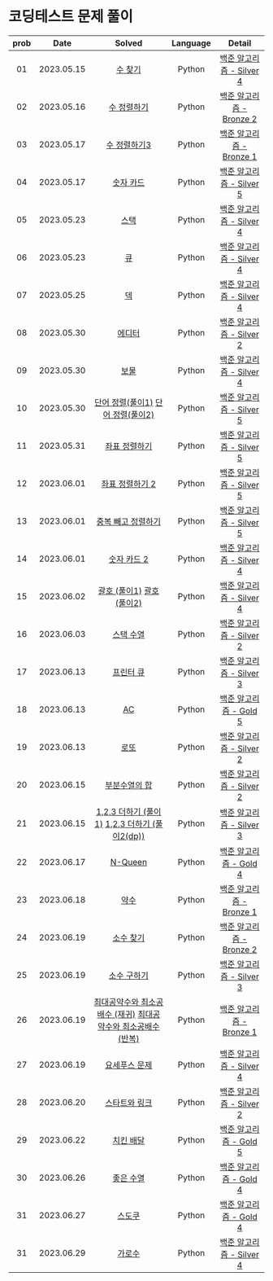 # 코딩테스트 문제 풀이

| prob |    Date    |                                                                                                  Solved                                                                                                   | Language |                              Detail                               |
| :--: | :--------: | :-------------------------------------------------------------------------------------------------------------------------------------------------------------------------------------------------------: | :------: | :---------------------------------------------------------------: |
|  01  | 2023.05.15 |                                                               [수 찾기](https://github.com/dduneon/CodingTestPy/blob/main/baekjoon1920.py)                                                                |  Python  | [백준 알고리즘 - Silver 4](https://www.acmicpc.net/problem/1920)  |
|  02  | 2023.05.16 |                                                             [수 정렬하기](https://github.com/dduneon/CodingTestPy/blob/main/baekjoon2750.py)                                                              |  Python  | [백준 알고리즘 - Bronze 2](https://www.acmicpc.net/problem/2750)  |
|  03  | 2023.05.17 |                                                            [수 정렬하기3](https://github.com/dduneon/CodingTestPy/blob/main/baekjoon10989.py)                                                             |  Python  | [백준 알고리즘 - Bronze 1](https://www.acmicpc.net/problem/10989) |
|  04  | 2023.05.17 |                                                              [숫자 카드](https://github.com/dduneon/CodingTestPy/blob/main/baekjoon10815.py)                                                              |  Python  | [백준 알고리즘 - Silver 5](https://www.acmicpc.net/problem/10815) |
|  05  | 2023.05.23 |                                                                [스택](https://github.com/dduneon/CodingTestPy/blob/main/baekjoon10828.py)                                                                 |  Python  | [백준 알고리즘 - Silver 4](https://www.acmicpc.net/problem/10828) |
|  06  | 2023.05.23 |                                                                 [큐](https://github.com/dduneon/CodingTestPy/blob/main/baekjoon10845.py)                                                                  |  Python  | [백준 알고리즘 - Silver 4](https://www.acmicpc.net/problem/10845) |
|  07  | 2023.05.25 |                                                                 [덱](https://github.com/dduneon/CodingTestPy/blob/main/baekjoon10866.py)                                                                  |  Python  | [백준 알고리즘 - Silver 4](https://www.acmicpc.net/problem/10866) |
|  08  | 2023.05.30 |                                                                [에디터](https://github.com/dduneon/CodingTestPy/blob/main/baekjoon1406.py)                                                                |  Python  | [백준 알고리즘 - Silver 2](https://www.acmicpc.net/problem/1406)  |
|  09  | 2023.05.30 |                                                                 [보물](https://github.com/dduneon/CodingTestPy/blob/main/baekjoon1026.py)                                                                 |  Python  | [백준 알고리즘 - Silver 4](https://www.acmicpc.net/problem/1026)  |
|  10  | 2023.05.30 |               [단어 정렬(풀이1)](https://github.com/dduneon/CodingTestPy/blob/main/baekjoon1181.py) [단어 정렬(풀이2)](https://github.com/dduneon/CodingTestPy/blob/main/baekjoon1181_1.py)               |  Python  | [백준 알고리즘 - Silver 5](https://www.acmicpc.net/problem/1181)  |
|  11  | 2023.05.31 |                                                            [좌표 정렬하기](https://github.com/dduneon/CodingTestPy/blob/main/baekjoon11650.py)                                                            |  Python  | [백준 알고리즘 - Silver 5](https://www.acmicpc.net/problem/11650) |
|  12  | 2023.06.01 |                                                           [좌표 정렬하기 2](https://github.com/dduneon/CodingTestPy/blob/main/baekjoon11651.py)                                                           |  Python  | [백준 알고리즘 - Silver 5](https://www.acmicpc.net/problem/11651) |
|  13  | 2023.06.01 |                                                         [중복 빼고 정렬하기](https://github.com/dduneon/CodingTestPy/blob/main/baekjoon10876.py)                                                          |  Python  | [백준 알고리즘 - Silver 5](https://www.acmicpc.net/problem/10876) |
|  14  | 2023.06.01 |                                                             [숫자 카드 2](https://github.com/dduneon/CodingTestPy/blob/main/baekjoon10816.py)                                                             |  Python  | [백준 알고리즘 - Silver 4](https://www.acmicpc.net/problem/10816) |
|  15  | 2023.06.02 |                   [괄호 (풀이1)](https://github.com/dduneon/CodingTestPy/blob/main/baekjoon9012.py) [괄호 (풀이2)](https://github.com/dduneon/CodingTestPy/blob/main/baekjoon9012_1.py)                   |  Python  | [백준 알고리즘 - Silver 4](https://www.acmicpc.net/problem/9012)  |
|  16  | 2023.06.03 |                                                              [스택 수열](https://github.com/dduneon/CodingTestPy/blob/main/baekjoon1874.py)                                                               |  Python  | [백준 알고리즘 - Silver 2](https://www.acmicpc.net/problem/1874)  |
|  17  | 2023.06.13 |                                                              [프린터 큐](https://github.com/dduneon/CodingTestPy/blob/main/baekjoon1966.py)                                                               |  Python  | [백준 알고리즘 - Silver 3](https://www.acmicpc.net/problem/1966)  |
|  18  | 2023.06.13 |                                                                  [AC](https://github.com/dduneon/CodingTestPy/blob/main/baekjoon5430.py)                                                                  |  Python  |  [백준 알고리즘 - Gold 5](https://www.acmicpc.net/problem/5430)   |
|  19  | 2023.06.13 |                                                                 [로또](https://github.com/dduneon/CodingTestPy/blob/main/baekjoon6603.py)                                                                 |  Python  | [백준 알고리즘 - Silver 2](https://www.acmicpc.net/problem/6603)  |
|  20  | 2023.06.15 |                                                            [부분수열의 합](https://github.com/dduneon/CodingTestPy/blob/main/baekjoon1182.py)                                                             |  Python  | [백준 알고리즘 - Silver 2](https://www.acmicpc.net/problem/1182)  |
|  21  | 2023.06.15 |         [1,2,3 더하기 (풀이1)](https://github.com/dduneon/CodingTestPy/blob/main/baekjoon9095.py) [1,2,3 더하기 (풀이2(dp))](https://github.com/dduneon/CodingTestPy/blob/main/baekjoon9095_1.py)         |  Python  | [백준 알고리즘 - Silver 3](https://www.acmicpc.net/problem/9095)  |
|  22  | 2023.06.17 |                                                               [N-Queen](https://github.com/dduneon/CodingTestPy/blob/main/baekjoon9663.py)                                                                |  Python  |  [백준 알고리즘 - Gold 4](https://www.acmicpc.net/problem/9663)   |
|  23  | 2023.06.18 |                                                                 [약수](https://github.com/dduneon/CodingTestPy/blob/main/baekjoon1037.py)                                                                 |  Python  | [백준 알고리즘 - Bronze 1](https://www.acmicpc.net/problem/1037)  |
|  24  | 2023.06.19 |                                                              [소수 찾기](https://github.com/dduneon/CodingTestPy/blob/main/baekjoon1978.py)                                                               |  Python  | [백준 알고리즘 - Bronze 2](https://www.acmicpc.net/problem/1978)  |
|  25  | 2023.06.19 |                                                             [소수 구하기](https://github.com/dduneon/CodingTestPy/blob/main/baekjoon1929.py)                                                              |  Python  | [백준 알고리즘 - Silver 3](https://www.acmicpc.net/problem/1929)  |
|  26  | 2023.06.19 | [최대공약수와 최소공배수 (재귀)](https://github.com/dduneon/CodingTestPy/blob/main/baekjoon2609.py) [최대공약수와 최소공배수 (반복)](https://github.com/dduneon/CodingTestPy/blob/main/baekjoon2609_1.py) |  Python  | [백준 알고리즘 - Bronze 1](https://www.acmicpc.net/problem/2609)  |
|  27  | 2023.06.19 |                                                            [요세푸스 문제](https://github.com/dduneon/CodingTestPy/blob/main/baekjoon1158.py)                                                             |  Python  | [백준 알고리즘 - Silver 4](https://www.acmicpc.net/problem/1158)  |
|  28  | 2023.06.20 |                                                            [스타트와 링크](https://github.com/dduneon/CodingTestPy/blob/main/baekjoon14889.py)                                                            |  Python  | [백준 알고리즘 - Silver 2](https://www.acmicpc.net/problem/14889) |
|  29  | 2023.06.22 |                                                              [치킨 배달](https://github.com/dduneon/CodingTestPy/blob/main/baekjoon15686.py)                                                              |  Python  |  [백준 알고리즘 - Gold 5](https://www.acmicpc.net/problem/15686)  |
|  30  | 2023.06.26 |                                                              [좋은 수열](https://github.com/dduneon/CodingTestPy/blob/main/baekjoon2661.py)                                                               |  Python  |  [백준 알고리즘 - Gold 4](https://www.acmicpc.net/problem/2661)   |
|  31  | 2023.06.27 |                                                                [스도쿠](https://github.com/dduneon/CodingTestPy/blob/main/baekjoon2580.py)                                                                |  Python  |  [백준 알고리즘 - Gold 4](https://www.acmicpc.net/problem/2580)   |
|  31  | 2023.06.29 |                                                                [가로수](https://github.com/dduneon/CodingTestPy/blob/main/baekjoon2485.py)                                                                |  Python  | [백준 알고리즘 - Silver 4](https://www.acmicpc.net/problem/2485)  |
